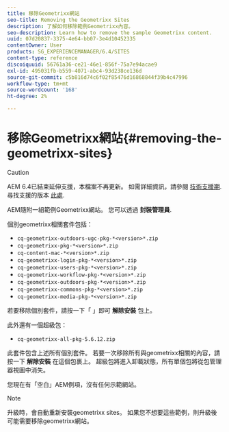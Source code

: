 ```yaml
---
title: 移除Geometrixx網站
seo-title: Removing the Geometrixx Sites
description: 了解如何移除範例Geometrixx內容。
seo-description: Learn how to remove the sample Geometrixx content.
uuid: 07d20837-3375-4e64-bb07-3e4d10452335
contentOwner: User
products: SG_EXPERIENCEMANAGER/6.4/SITES
content-type: reference
discoiquuid: 56761a36-ce21-46e1-856f-75a7e94acae9
exl-id: 495031fb-b559-4071-abc4-93d238ce136d
source-git-commit: c5b816d74c6f02f85476d16868844f39b4c47996
workflow-type: tm+mt
source-wordcount: '168'
ht-degree: 2%

---
```


# 移除Geometrixx網站{#removing-the-geometrixx-sites}

>[!CAUTION]
>
>AEM 6.4已結束延伸支援，本檔案不再更新。 如需詳細資訊，請參閱 [技術支援期](https://helpx.adobe.com//tw/support/programs/eol-matrix.html). 尋找支援的版本 [此處](https://experienceleague.adobe.com/docs/).

AEM隨附一組範例Geometrixx網站。 您可以透過 **封裝管理員**.

個別geometrixx相關套件包括：

* `cq-geometrixx-outdoors-ugc-pkg-*<version>*.zip`
* `cq-geometrixx-pkg-*<version>*.zip`
* `cq-content-mac-*<version>*.zip`
* `cq-geometrixx-login-pkg-*<version>*.zip`
* `cq-geometrixx-users-pkg-*<version>*.zip`
* `cq-geometrixx-workflow-pkg-*<version>*.zip`
* `cq-geometrixx-outdoors-pkg-*<version>*.zip`
* `cq-geometrixx-commons-pkg-*<version>*.zip`
* `cq-geometrixx-media-pkg-*<version>*.zip`

若要移除個別套件，請按一下「 」即可 **解除安裝** 包上。

此外還有一個超級包：

* `cq-geometrixx-all-pkg-5.6.12.zip`

此套件包含上述所有個別套件。 若要一次移除所有與geometrixx相關的內容，請按一下 **解除安裝** 在這個包裹上。 超級包將進入卸載狀態，所有單個包將從包管理器視圖中消失。

您現在有「空白」AEM例項，沒有任何示範網站。

>[!NOTE]
>
>升級時，會自動重新安裝geometrixx sites。 如果您不想要這些範例，則升級後可能需要移除geometrixx網站。
